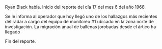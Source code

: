 Ryan Black habla. 
Inicio del reporte del día 17 del mes 6 del año 1968. 

Se le informa al operador que hoy llegó uno de los hallazgos más recientes del radar a cargo del equipo de monitoreo #1 ubicado en la zona norte de investigación. La migración anual de ballenas jorobadas desde el ártico ha llegado

Fin del reporte. 


